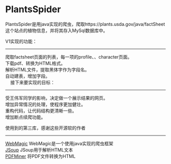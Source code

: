 # PlantsSpider

PlantsSpider是用java实现的爬虫，爬取https://plants.usda.gov/java/factSheet 这个站点的植物信息，并将其存入MySql数据库中。

V1实现的功能：
- - - - - - 
  爬取factsheet页面的列表，每一项的profile、、character页面。<br>
  下载pdf、转换为HTML格式。<br>
  解析HTML文件，提取黑体字作为字段名。<br>
  自动建表，增加字段。<br>
    
接下来要实现的目标：<br>
- - - - - - 
  受王伟军同学的影响，决定做一个展示结果的网页。<br>
  增加异常情况的处理，使程序更加健壮。<br>
  重构代码，让代码结构更清晰一些。<br>
  增加断点续爬功能。<br>

使用到的第三库，感谢这些开源软的作者<br>
- - - - - - 
  [WebMagic](http://blog.csdn.net/guodongxiaren) WebMagic是一个使用java实现的爬虫框架<br>
  [JSoup](https://jsoup.org/) JSoup用于解析HTML文本<br>
  [PDFMiner](http://www.unixuser.org/~euske/python/pdfminer/) 将PDF文件转换为HTML<br>
